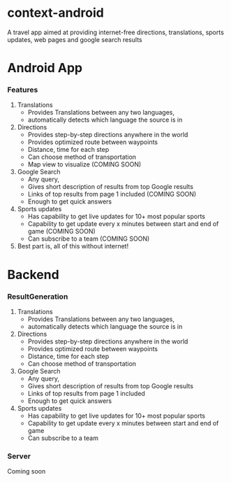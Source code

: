 # context-android
A travel app aimed at providing internet-free directions, translations, sports updates, web pages and google search results
# Android App
### Features
1. Translations 
    - Provides Translations between any two languages, 
    - automatically detects which language the source is in
2. Directions
    - Provides step-by-step directions anywhere in the world
    - Provides optimized route between waypoints
    - Distance, time for each step
    - Can choose method of transportation
    - Map view to visualize (COMING SOON)
3. Google Search
    - Any query, 
    - Gives short description of results from top Google results
    - Links of top results from page 1 included (COMING SOON)
    - Enough to get quick answers
4. Sports updates
    - Has capability to get live updates for 10+ most popular sports
    - Capability to get update every x minutes between start and end of game (COMING SOON)
    - Can subscribe to a team (COMING SOON)
5. Best part is, all of this without internet!
# Backend
### ResultGeneration
1. Translations 
    - Provides Translations between any two languages, 
    - automatically detects which language the source is in
2. Directions
    - Provides step-by-step directions anywhere in the world
    - Provides optimized route between waypoints
    - Distance, time for each step
    - Can choose method of transportation
3. Google Search
    - Any query, 
    - Gives short description of results from top Google results
    - Links of top results from page 1 included
    - Enough to get quick answers
4. Sports updates
    - Has capability to get live updates for 10+ most popular sports
    - Capability to get update every x minutes between start and end of game
    - Can subscribe to a team

### Server
Coming soon

